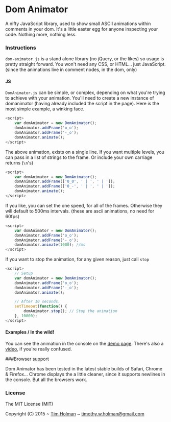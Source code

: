 # Dom Animator

A nifty JavaScript library, used to show small ASCII animations within comments in your dom. It's a little easter egg for anyone inspecting your code. Nothing more, nothing less.

### Instructions

`dom-animator.js` is a stand alone library (no jQuery, or the likes) so usage is pretty straight forward. You won't need any CSS, or HTML... just JavaScript. (since the animations live in comment nodes, in the dom, only)

#### JS

`DomAnimator.js` can be simple, or complex, depending on what you're trying to achieve with your animation. You'll need to create a new instance of domanimator (having already included the script in the page). Here is the most simple example, a winking face.

```js
<script>
	var domAnimator = new DomAnimator();
	domAnimator.addFrame('o_o');
	domAnimator.addFrame('-_o');
	domAnimator.animate();
</script>
```

The above animation, exists on a single line. If you want multiple levels, you can pass in a list of strings to the frame. Or include your own carriage returns (`\n`'s)

```js
<script>
	var domAnimator = new DomAnimator();
	domAnimator.addFrame(['0_0', ' | ', ' | ']);
	domAnimator.addFrame(['0_-', ' | ', ' | ']);
	domAnimator.animate();
</script>
```

If you like, you can set the one speed, for all of the frames. Otherwise they will default to 500ms intervals. (these are ascii animations, no need for 60fps)

```js
<script>
	var domAnimator = new DomAnimator();
	domAnimator.addFrame('o_o');
	domAnimator.addFrame('-_o');
	domAnimator.animate(1000); //ms
</script>
```

If you want to stop the animation, for any given reason, just call `stop`

```js
<script>
	// Setup
	var domAnimator = new DomAnimator();
	domAnimator.addFrame('o_o');
	domAnimator.addFrame('-_o');
	domAnimator.animate();

	// After 10 seconds.
	setTimeout(function() {
		domAnimator.stop(); // Stop the animation
	}, 10000);
</script>
```

#### Examples / In the wild!

You can see the animation in the console on the [demo page](http://tholman.com/dom-animator). There's also a [video](http://tholman.com/dom-animator/video), if you're really confused.


###Browser support

Dom Animator has been tested in the latest stable builds of Safari, Chrome & Firefox... Chrome displays the a little cleaner, since it supports newlines in the console. But all the browsers work.

### License

The MIT License (MIT)

Copyright (C) 2015 ~ [Tim Holman](http://tholman.com) ~ timothy.w.holman@gmail.com
